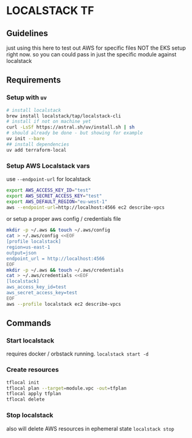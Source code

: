 # LOCALSTACK TF

## Guidelines
just using this here to test out AWS for specific files NOT the EKS setup right now.
so you can could pass in just the specific module against localstack

## Requirements

### Setup with `uv`

```bash
# install localstack
brew install localstack/tap/localstack-cli
# install if not on machine yet
curl -LsSf https://astral.sh/uv/install.sh | sh
# should already be done - but showing for example
uv init --bare
## install dependencies
uv add terraform-local
```

### Setup AWS Localstack vars
use `--endpoint-url` for localstack
```bash
export AWS_ACCESS_KEY_ID="test"
export AWS_SECRET_ACCESS_KEY="test"
export AWS_DEFAULT_REGION="eu-west-1"
aws --endpoint-url=http://localhost:4566 ec2 describe-vpcs
```

or setup a proper aws config / credentials file
```bash
mkdir -p ~/.aws && touch ~/.aws/config
cat > ~/.aws/config <<EOF
[profile localstack]
region=us-east-1
output=json
endpoint_url = http://localhost:4566
EOF
mkdir -p ~/.aws && touch ~/.aws/credentials
cat > ~/.aws/credentials <<EOF
[localstack]
aws_access_key_id=test
aws_secret_access_key=test
EOF
aws --profile localstack ec2 describe-vpcs
```
## Commands

### Start localstack
requires docker / orbstack running.
`localstack start -d`

### Create resources
```bash
tflocal init
tflocal plan --target=module.vpc -out=tfplan
tflocal apply tfplan
tflocal delete
```

### Stop localstack
also will delete AWS resources in ephemeral state
`localstack stop`
